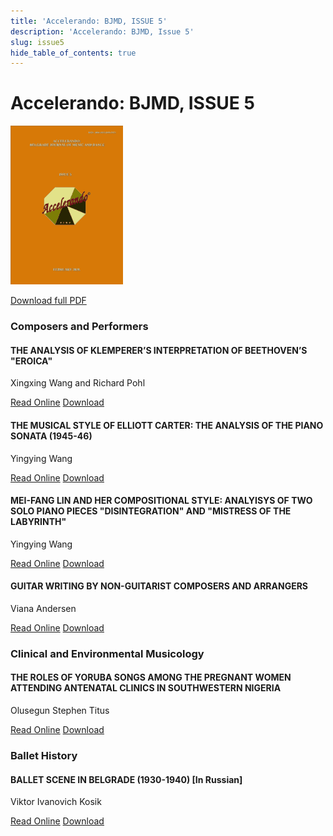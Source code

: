 ```yaml
---
title: 'Accelerando: BJMD, ISSUE 5'
description: 'Accelerando: BJMD, Issue 5'
slug: issue5
hide_table_of_contents: true
---
```


# Accelerando: BJMD, ISSUE 5

<!-- truncate -->

![Accelerndo: BJMD, Issue 5](accelerandoBJMD2020.png)

[Download full PDF](https://accelerandobjmd.weebly.com/uploads/6/9/5/0/6950835/accelerandobjmd_issue-5_2020.pdf)

### Composers and Performers

#### THE ANALYSIS OF KLEMPERER’S INTERPRETATION OF BEETHOVEN’S "EROICA"

Xingxing Wang and Richard Pohl

[Read Online](/articles/issue5/analysis-of-klemperers-interpretation-of-eroica) [Download](https://drive.google.com/file/d/1xF0jk-0mBmT6tYdQ0b1yhgDVpv-PG_o4/view?usp=sharing)

#### THE MUSICAL STYLE OF ELLIOTT CARTER: THE ANALYSIS OF THE PIANO SONATA (1945-46)

Yingying Wang

[Read Online](/articles/issue5/musical-style-of-elliott-carter) [Download](https://drive.google.com/file/d/1iob5Hz9QkG3yOTpDt-N9p61y9X28JX56/view?usp=sharing)

#### MEI-FANG LIN AND HER COMPOSITIONAL STYLE: ANALYISYS OF TWO SOLO PIANO PIECES "DISINTEGRATION" AND "MISTRESS OF THE LABYRINTH"

Yingying Wang

[Read Online](/articles/issue5/mei-fang-lin-and-her-compositional-style) [Download](https://drive.google.com/file/d/1_MeSbqzTxXUBOhPGDGK87FQyg00sAYWJ/view?usp=sharing)

#### GUITAR WRITING BY NON-GUITARIST COMPOSERS AND ARRANGERS

Viana Andersen

[Read Online](/articles/issue5/guitar-writing-by-non-guitarist-composers-and-arrangers) [Download](https://drive.google.com/file/d/1Nu9EgUYS4Ttiq9PKc5gKdJ64IuUOF6Zm/view?usp=sharing)

### Clinical and Environmental Musicology

#### THE ROLES OF YORUBA SONGS AMONG THE PREGNANT WOMEN ATTENDING ANTENATAL CLINICS IN SOUTHWESTERN NIGERIA

Olusegun Stephen Titus

[Read Online](/articles/issue5/the-roles-of-yoruba-songs-among-the-pregnant-women) [Download](https://drive.google.com/file/d/1gf2c7m1nyaFCWmTZpuXpmhgg0IVBfdhm/view?usp=sharing)

### Ballet History

#### BALLET SCENE IN BELGRADE (1930-1940) [In Russian]

Viktor Ivanovich Kosik

[Read Online](/articles/issue5/ballet-scene-in-belgrade) [Download](https://drive.google.com/file/d/1-X2kVQio2WorLdjDN3rMRyP5trUnGQdk/view?usp=sharing)
